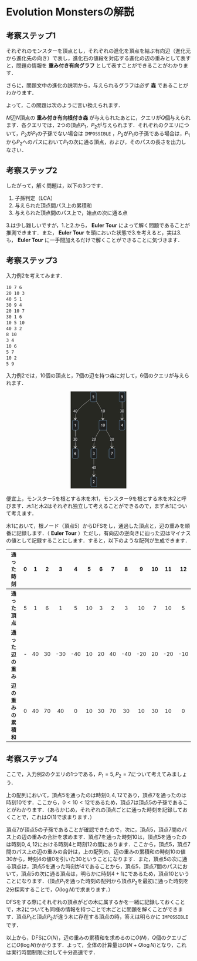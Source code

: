 # Evolution Monstersの解説

## 考察ステップ1

それぞれのモンスターを頂点とし，それぞれの進化を頂点を結ぶ有向辺（進化元から進化先の向き）で表し，進化石の値段を対応する進化の辺の重みとして表すと，問題の情報を **重み付き有向グラフ** として表すことができることがわかります．

さらに，問題文中の進化の説明から，与えられるグラフは必ず **森** であることがわかります．

よって，この問題は次のように言い換えられます．

$M$辺$N$頂点の **重み付き有向根付き森** が与えられたあとに，クエリが$Q$個与えられます．各クエリでは，2つの頂点$P_1$，$P_2$が与えられます．それぞれのクエリについて，$P_2$が$P_1$の子孫でない場合は `IMPOSSIBLE` ，$P_2$が$P_1$の子孫である場合は，$P_1$から$P_2$へのパスにおいて$P_1$の次に通る頂点，および，そのパスの長さを出力しなさい．

## 考察ステップ2

したがって，解く問題は，以下の3つです．

1. 子孫判定（LCA）
2. 与えられた頂点間パス上の累積和
3. 与えられた頂点間のパス上で，始点の次に通る点

3.は少し難しいですが，1.と2.から， **Euler Tour** によって解く問題であることが推測できます．また， **Euler Tour** を頭においた状態で3.を考えると，実は3.も， **Euler Tour** に一手間加えるだけで解くことができることに気づきます．

## 考察ステップ3

入力例2を考えてみます．

```
10 7 6
20 10 3
40 5 1
30 9 4
20 10 7
30 1 6
10 5 10
40 3 2
8 10
3 4
10 6
5 7
10 2
5 9

```

入力例2では，10個の頂点と，7個の辺を持つ森に対して，6個のクエリが与えられます．

<div align="center"><img src="sample2_graph.png" width=30%></div>

便宜上，モンスター$5$を根とする木を木$1$，モンスター$9$を根とする木を木$2$と呼びます．木$1$と木$2$はそれぞれ独立して考えることができるので，まず木$1$について考えます．

木1において，根ノード（頂点$5$）からDFSをし，通過した頂点と，辺の重みを順番に記録します．（ **Euler Tour** ）ただし，有向辺の逆向きに辿った辺はマイナスの値として記録することにします．すると，以下のような配列が生成できます．

|通った時刻|0|1|2|3|4|5|6|7|8|9|10|11|12|
|:-:|:-:|:-:|:-:|:-:|:-:|:-:|:-:|:-:|:-:|:-:|:-:|:-:|:-:|
|**通った頂点**|5|1|6|1|5|10|3|2|3|10|7|10|5|
|**通った辺の重み**|-|40|30|-30|-40|10|20|40|-40|-20|20|-20|-10|
|**辺の重みの累積和**|0|40|70|40|0|10|30|70|30|10|30|10|0|

## 考察ステップ4

ここで，入力例2のクエリの1つである，$P_1=5, P_2=7$について考えてみましょう．

上の配列において，頂点$5$を通ったのは時刻$0,4,12$であり，頂点$7$を通ったのは時刻$10$です．ここから，$0 < 10 < 12$であるため，頂点$7$は頂点$5$の子孫であることがわかります．（あらかじめ，それぞれの頂点ごとに通った時刻を記録しておくことで，これは$O(1)$で求まります．）

頂点$7$が頂点$5$の子孫であることが確認できたので，次に，頂点$5$，頂点$7$間のパス上の辺の重みの合計を求めます．頂点$7$を通った時刻$10$は，頂点$5$を通ったのは時刻$0,4,12$における時刻$4$と時刻$12$の間にあります．ここから，頂点$5$，頂点$7$間のパス上の辺の重みの合計は，上の配列の，辺の重みの累積和の時刻$10$の値$30$から，時刻$4$の値$0$を引いた$30$ということになります．また，頂点$5$の次に通る頂点は，頂点$5$を通った時刻が$4$であることから，頂点$5$，頂点$7$間のパスにおいて，頂点$5$の次に通る頂点は，明らかに時刻$4+1$にであるため，頂点$10$ということになります．（頂点$P_1$を通った時刻の配列から頂点$P_2$を最初に通った時刻を2分探索することで，$O(\log N)$で求まります．）

DFSをする際にそれぞれの頂点がどの木に属するかを一緒に記録しておくことで，木$2$についても同様の情報を持つことで木ごとに問題を解くことができます．頂点$P_1$と頂点$P_2$が違う木に存在する頂点の時，答えは明らかに `IMPOSSIBLE` です．

以上から，DFSに$O(N)$，辺の重みの累積和を求めるのに$O(N)$，$Q$個のクエリごとに$O(\log N)$かかります．よって，全体の計算量は$O(N + Q \log N)$となり，これは実行時間制限に対して十分高速です．